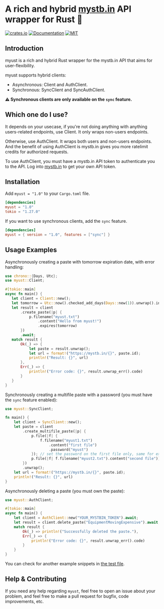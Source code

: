 # A rich and hybrid [mystb.in](https://mystb.in) API wrapper for Rust 🦀
 
[![crates.io](https://img.shields.io/crates/v/myust.svg)](https://crates.io/crates/myust)
[![Documentation](https://docs.rs/myust/badge.svg)](https://docs.rs/myust)
[![MIT](https://img.shields.io/crates/l/myust.svg)](./LICENSE)

 ## Introduction

 myust is a rich and hybrid Rust wrapper for the mystb.in API that aims for user-flexibility.
 
 myust supports hybrid clients:

 - Asynchronous: Client and AuthClient.
 - Synchronous: SyncClient and SyncAuthClient.

 **⚠️ Synchronous clients are only available on the `sync` feature.**
 
 ## Which one do I use?
 
 It depends on your usecase, if you're not doing anything with anything users-related endpoints, use Client. It only wraps non-users endpoints.
 
 Otherwise, use AuthClient. It wraps both users and non-users endpoints. And the benefit of using AuthClient is mystb.in gives you more ratelimit credits for authorized requests.

To use AuthClient, you must have a mystb.in API
token to authenticate you to the API. Log into [mystb.in](https://mystb.in) to get your own
API token.

 ## Installation

 Add `myust = "1.0"` to your `Cargo.toml` file.

 ```toml
 [dependencies]
 myust = "1.0"
 tokio = "1.27.0"
 ```

 If you want to use synchronous clients, add the `sync` feature.

 ```toml
 [dependencies]
 myust = { version = "1.0", features = ["sync"] }
 ```

 ## Usage Examples

 Asynchronously creating a paste with tomorrow expiration date, with error handling:
 ```rust
 use chrono::{Days, Utc};
 use myust::Client;

#[tokio::main]
async fn main() {
    let client = Client::new();
    let tomorrow = Utc::now().checked_add_days(Days::new(1)).unwrap().into();
    let result = client
        .create_paste(|p| {
            p.filename("myust.txt")
                .content("Hello from myust!")
                .expires(tomorrow)
        })
        .await;
    match result {
        Ok(_) => {
            let paste = result.unwrap();
            let url = format!("https://mystb.in/{}", paste.id);
            println!("Result: {}", url)
        },
        Err(_) => {
            println!("Error code: {}", result.unwrap_err().code)
        }
    }
}
```
Synchronously creating a multifile paste with a password (you must have the `sync` feature enabled):
```rust
use myust::SyncClient;

fn main() {
    let client = SyncClient::new();
    let paste = client
        .create_multifile_paste(|p| {
            p.file(|f| {
                f.filename("myust1.txt")
                    .content("first file")
                    .password("myust")
            }); // set the password on the first file only, same for expiration date
            p.file(|f| f.filename("myust2.txt").content("second file"))
        })
        .unwrap();
    let url = format!("https://mystb.in/{}", paste.id);
    println!("Result: {}", url)
}
```

Asynchronously deleting a paste (you must own the paste):
```rust
use myust::AuthClient;

#[tokio::main]
async fn main() {
    let client = AuthClient::new("YOUR_MYSTBIN_TOKEN").await;
    let result = client.delete_paste("EquipmentMovingExpensive").await; // The paste ID to delete
    match result {
        Ok(_) => println!("Successfully deleted the paste."),
        Err(_) => {
            println!("Error code: {}", result.unwrap_err().code)
        }
    }
}
```

You can check for another example snippets in [the test file](tests/test.rs).

## Help & Contributing

If you need any help regarding `myust`, feel free to open an issue about your problem, and feel free to make a pull request for bugfix, code improvements, etc.